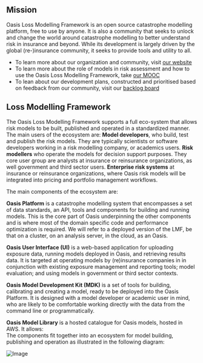 ## Mission

Oasis Loss Modelling Framework is an open source catastrophe modelling platform, free to use by anyone. It is also a community that seeks to unlock and change the world around catastrophe modelling to better understand risk in insurance and beyond. While its development is largely driven by the global (re-)insurance community, it seeks to provide tools and utility to all.
- To learn more about our organization and community, visit [our website](http://www.oasislmf.org)
- To learn more about the role of models in risk assessment and how to use the Oasis Loss Modelling Framework, take [our MOOC](http://www.oasismooc.org/)
- To lean about our development plans, constructed and prioritised based on feedback from our community, visit our [backlog board](https://trello.com/b/7O0krVYr/backlog)

## Loss Modelling Framework

The Oasis Loss Modelling Framework supports a full eco-system that allows risk models to be built, published and operated in a standardized manner. The main users of the ecosystem are:
**Model developers**, who build, test and publish the risk models. They are typically scientists or software developers working in a risk modelling company, or academics users.
**Risk modellers** who operate the models for decision support purposes. They core user group are analysts at insurance or reinsurance organizations, as well government and third sector users.
**Enterprise risk systems** at insurance or reinsurance organizations, where Oasis risk models will be integrated into pricing and portfolio management workflows.

The main components of the ecosystem are:

**Oasis Platform** is a catastrophe modelling system that encompasses a set of data standards, an API, tools and components for building and running models. This is the core part of Oasis underpinning the other components and is where most of the domain specific code and performance optimization is required. We will refer to a deployed version of the LMF, be that on a cluster, on an analysis server, in the cloud, as an Oasis.

**Oasis User Interface (UI)** is a web-based application for uploading exposure data, running models deployed in Oasis, and retrieving results data. It is targeted at operating models by (re)insurance companies in in conjunction with existing exposure management and reporting tools; model evaluation; and using models in government or third sector contexts.
 
**Oasis Model Development Kit (MDK)** is a set of tools for building, calibrating and creating a model, ready to be deployed into the Oasis Platform. It is designed with a model developer or academic user in mind, who are likely to be comfortable working directly with the data from the command line or programmatically.  

**Oasis Model Library** is a hosted catalogue for Oasis models, hosted in AWS. It allows:  
The components fit together into an ecosystem for  model building, publishing and operation as illustrated in the following diagram:

![Image](img/)
